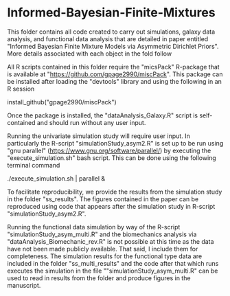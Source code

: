 # Informed-Bayesian-Finite-Mixtures
This folder contains all code created to carry out simulations, galaxy data analysis, and functional data analysis that are detailed in paper entitled "Informed Bayesian Finite Mixture Models via Asymmetric Dirichlet Priors".  More details associated with each object in the fold follow


All R scripts contained in this folder require the "micsPack" R-package that is available at "https://github.com/gpage2990/miscPack".  This package can be installed after loading the "devtools" library and using the following in an R session

install_github("gpage2990/miscPack")

Once the package is installed, the "dataAnalysis_Galaxy.R" script is self-contained and should run without any user input.  

Running the univariate simulation study will require user input.  In particularly the R-script "simulationStudy_asym2.R" is set up to be run using "gnu parallel" (https://www.gnu.org/software/parallel/) by executing the "execute_simulation.sh" bash script.  This can be done using the following terminal command

./execute_simulation.sh | parallel &

To facilitate reproducibility, we provide the results from the simulation study in the folder "ss_results".  The figures contained in the paper can be reproduced using code that appears after the simulation study in R-script "simulationStudy_asym2.R".


Running the functional data simulation by way of the R-script "simulationStudy_asym_multi.R" and the biomechanics analysis via "dataAnalysis_Biomechanic_rev.R" is not possible at this time as the data have not been made publicly available.  That said, I include them for completeness.  The simulation results for the functional type data are included in the folder "ss_multi_results" and the code after that which runs executes the simulation in the file ""simulationStudy_asym_multi.R" can be used to read in results from the folder and produce figures in the manuscript.



